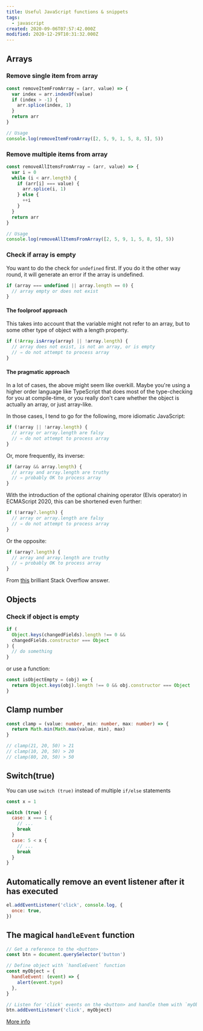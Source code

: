 ```yaml
---
title: Useful JavaScript functions & snippets
tags:
  - javascript
created: 2020-09-06T07:57:42.000Z
modified: 2020-12-29T10:31:32.000Z
---
```


## Arrays

### Remove single item from array

```js
const removeItemFromArray = (arr, value) => {
  var index = arr.indexOf(value)
  if (index > -1) {
    arr.splice(index, 1)
  }
  return arr
}

// Usage
console.log(removeItemFromArray([2, 5, 9, 1, 5, 8, 5], 5))
```

### Remove multiple items from array

```js
const removeAllItemsFromArray = (arr, value) => {
  var i = 0
  while (i < arr.length) {
    if (arr[i] === value) {
      arr.splice(i, 1)
    } else {
      ++i
    }
  }
  return arr
}

// Usage
console.log(removeAllItemsFromArray([2, 5, 9, 1, 5, 8, 5], 5))
```

### Check if array is empty

You want to do the check for `undefined` first. If you do it the other way round, it will generate an error if the array is undefined.

```js
if (array === undefined || array.length == 0) {
  // array empty or does not exist
}
```

#### The foolproof approach

This takes into account that the variable might not refer to an array, but to some other type of object with a length property.

```js
if (!Array.isArray(array) || !array.length) {
  // array does not exist, is not an array, or is empty
  // ⇒ do not attempt to process array
}
```

#### The pragmatic approach

In a lot of cases, the above might seem like overkill. Maybe you're using a higher order language like TypeScript that does most of the type-checking for you at compile-time, or you really don't care whether the object is actually an array, or just array-like.

In those cases, I tend to go for the following, more idiomatic JavaScript:

```js
if (!array || !array.length) {
  // array or array.length are falsy
  // ⇒ do not attempt to process array
}
```

Or, more frequently, its inverse:

```js
if (array && array.length) {
  // array and array.length are truthy
  // ⇒ probably OK to process array
}
```

With the introduction of the optional chaining operator (Elvis operator) in ECMAScript 2020, this can be shortened even further:

```js
if (!array?.length) {
  // array or array.length are falsy
  // ⇒ do not attempt to process array
}
```

Or the opposite:

```js
if (array?.length) {
  // array and array.length are truthy
  // ⇒ probably OK to process array
}
```

From [this](https://stackoverflow.com/a/24403771/91359) brilliant Stack Overflow answer.

## Objects

### Check if object is empty

```js
if (
  Object.keys(changedFields).length !== 0 &&
  changedFields.constructor === Object
) {
  // do something
}
```

or use a function:

```js
const isObjectEmpty = (obj) => {
  return Object.keys(obj).length !== 0 && obj.constructor === Object
}
```

## Clamp number

```ts
const clamp = (value: number, min: number, max: number) => {
  return Math.min(Math.max(value, min), max)
}

// clamp(21, 20, 50) > 21
// clamp(10, 20, 50) > 20
// clamp(80, 20, 50) > 50
```

## Switch(true)

You can use `switch (true)` instead of multiple `if/else` statements

```js
const x = 1

switch (true) {
  case: x === 1 {
    // ...
    break
  }
  case: 5 < x {
    // ...
    break
  }
}
```

## Automatically remove an event listener after it has executed

```js
el.addEventListener('click', console.log, {
  once: true,
})
```

## The magical `handleEvent` function

```js
// Get a reference to the <button>
const btn = document.querySelector('button')

// Define object with `handleEvent` function
const myObject = {
  handleEvent: (event) => {
    alert(event.type)
  },
}

// Listen for 'click' events on the <button> and handle them with `myObject`... WHAT?!?!
btn.addEventListener('click', myObject)
```

[More info](https://dev.to/rikschennink/the-fantastically-magical-handleevent-function-1bp4)

